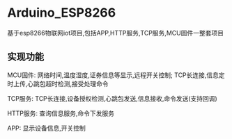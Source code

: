 # Arduino_ESP8266
基于esp8266物联网iot项目,包括APP,HTTP服务,TCP服务,MCU固件一整套项目

## 实现功能
MCU固件: 网络时间,温度湿度,证券信息等显示,远程开关控制;
TCP长连接,信息定时上传,心跳包超时检测,接受处理命令
</p></p>
TCP服务: TCP长连接,设备授权检测,心跳包发送,信息接收,命令发送(支持回调)
</p></p>
HTTP服务: 查询信息服务,命令下发服务
</p></p>
APP: 显示设备信息,开关控制
